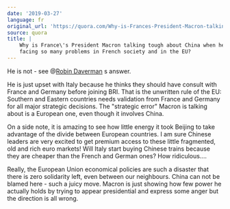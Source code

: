 ```yaml
---
date: '2019-03-27'
language: fr
original_url: 'https://quora.com/Why-is-Frances-President-Macron-talking-tough-about-China-when-he-is-facing-so-many-problems-in-French-society-and-in-the-EU/answer/Clément-Renaud'
source: quora
title: |
    Why is France\'s President Macron talking tough about China when he is
    facing so many problems in French society and in the EU?
---
```


He is not - see @[Robin
Daverman](http://quora.com/profile/Robin-Daverman) s answer.

He is just upset with Italy because he thinks they should have consult
with France and Germany before joining BRI. That is the unwritten rule
of the EU: Southern and Eastern countries needs validation from France
and Germany for all major strategic decisions. The "strategic error"
Macron is talking about is a European one, even though it involves
China.

On a side note, it is amazing to see how little energy it took Beijing
to take advantage of the divide between European countries. I am sure
Chinese leaders are very excited to get premium access to these little
fragmented, old and rich euro markets! Will Italy start buying Chinese
trains because they are cheaper than the French and German ones? How
ridiculous....

Really, the European Union economical policies are such a disaster that
there is zero solidarity left, even between our neighbours. China can
not be blamed here - such a juicy move. Macron is just showing how few
power he actually holds by trying to appear presidential and express
some anger but the direction is all wrong.
